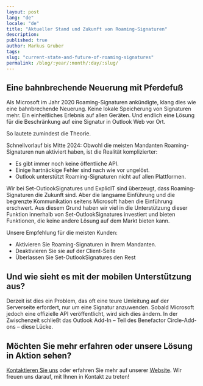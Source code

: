 ```yaml
---
layout: post
lang: "de"
locale: "de"
title: "Aktueller Stand und Zukunft von Roaming-Signaturen"
description:
published: true
author: Markus Gruber
tags:
slug: "current-state-and-future-of-roaming-signatures"
permalink: /blog/:year/:month/:day/:slug/
---
```

## Eine bahnbrechende Neuerung mit Pferdefuß
Als Microsoft im Jahr 2020 Roaming-Signaturen ankündigte, klang dies wie eine bahnbrechende Neuerung. Keine lokale Speicherung von Signaturen mehr. Ein einheitliches Erlebnis auf allen Geräten. Und endlich eine Lösung für die Beschränkung auf eine Signatur in Outlook Web vor Ort.

So lautete zumindest die Theorie.

Schnellvorlauf bis Mitte 2024: Obwohl die meisten Mandanten Roaming-Signaturen nun aktiviert haben, ist die Realität komplizierter:
- Es gibt immer noch keine öffentliche API.
- Einige hartnäckige Fehler sind nach wie vor ungelöst.
- Outlook unterstützt Roaming-Signaturen nicht auf allen Plattformen.

Wir bei Set-OutlookSignatures und ExplicIT sind überzeugt, dass Roaming-Signaturen die Zukunft sind. Aber die langsame Einführung und die begrenzte Kommunikation seitens Microsoft haben die Einführung erschwert. Aus diesem Grund haben wir viel in die Unterstützung dieser Funktion innerhalb von Set-OutlookSignatures investiert und bieten Funktionen, die keine andere Lösung auf dem Markt bieten kann.

Unsere Empfehlung für die meisten Kunden:
- Aktivieren Sie Roaming-Signaturen in Ihrem Mandanten.
- Deaktivieren Sie sie auf der Client-Seite
- Überlassen Sie Set-OutlookSignatures den Rest

## Und wie sieht es mit der mobilen Unterstützung aus?
Derzeit ist dies ein Problem, das oft eine teure Umleitung auf der Serverseite erfordert, nur um eine Signatur anzuwenden. Sobald Microsoft jedoch eine offizielle API veröffentlicht, wird sich dies ändern. In der Zwischenzeit schließt das Outlook Add-In – Teil des Benefactor Circle-Add-ons – diese Lücke.

## Möchten Sie mehr erfahren oder unsere Lösung in Aktion sehen?
[Kontaktieren Sie uns](/contact/) oder erfahren Sie mehr auf unserer [Website](/). Wir freuen uns darauf, mit Ihnen in Kontakt zu treten!
